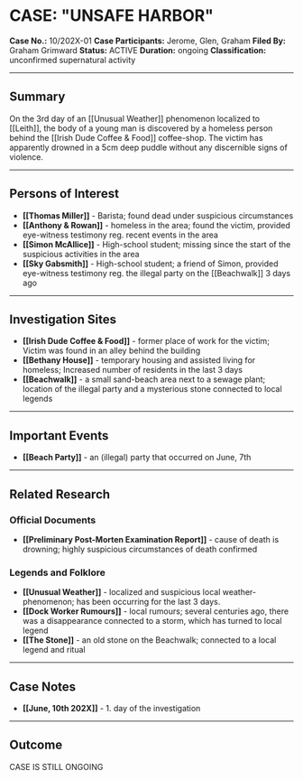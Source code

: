 # CASE: "UNSAFE HARBOR"

**Case No.:** 10/202X-01
**Case Participants:** Jerome, Glen, Graham
**Filed By:** Graham Grimward
**Status:** ACTIVE
**Duration:** ongoing
**Classification:** unconfirmed supernatural activity

---
## Summary
On the 3rd day of an [[Unusual Weather]] phenomenon localized to [[Leith]], the body of a young man is discovered by a homeless person behind the [[Irish Dude Coffee & Food]] coffee-shop. The victim has apparently drowned in a 5cm deep puddle without any discernible signs of violence.

---
## Persons of Interest
- **[[Thomas Miller]]** - Barista; found dead under suspicious circumstances
- **[[Anthony & Rowan]]** - homeless in the area; found the victim, provided eye-witness testimony reg. recent events in the area
- **[[Simon McAllice]]** - High-school student; missing since the start of the suspicious activities in the area
- **[[Sky Gabsmith]]** - High-school student; a friend of Simon, provided eye-witness testimony reg. the illegal party on the [[Beachwalk]] 3 days ago

---
## Investigation Sites
- **[[Irish Dude Coffee & Food]]** - former place of work for the victim; Victim was found in an alley behind the building
- **[[Bethany House]]** - temporary housing and assisted living for homeless; Increased number of residents in the last 3 days
- **[[Beachwalk]]** - a small sand-beach area next to a sewage plant; location of the illegal party and a mysterious stone connected to local legends

---
## Important Events
- **[[Beach Party]]** - an (illegal) party that occurred on June, 7th

---
## Related Research
### Official Documents
- **[[Preliminary Post-Morten Examination Report]]** - cause of death is drowning; highly suspicious circumstances of death confirmed
### Legends and Folklore
- **[[Unusual Weather]]** - localized and suspicious local weather-phenomenon; has been occurring for the last 3 days.
- **[[Dock Worker Rumours]]** - local rumours; several centuries ago, there was a disappearance connected to a storm, which has turned to local legend
- **[[The Stone]]** - an old stone on the Beachwalk; connected to a local legend and ritual

---
## Case Notes
- **[[June, 10th 202X]]** - 1. day of the investigation

---
## Outcome
CASE IS STILL ONGOING

